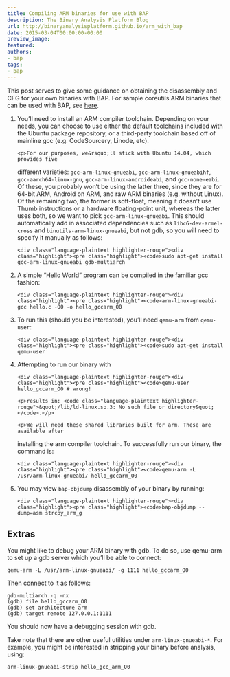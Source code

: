 ```yaml
---
title: Compiling ARM binaries for use with BAP
description: The Binary Analysis Platform Blog
url: http://binaryanalysisplatform.github.io/arm_with_bap
date: 2015-03-04T00:00:00-00:00
preview_image:
featured:
authors:
- bap
tags:
- bap
---
```


<p>This post serves to give some guidance on obtaining the disassembly and CFG for
your own binaries with BAP. For sample coreutils ARM binaries that can be used
with BAP, see
<a href="https://github.com/BinaryAnalysisPlatform/arm-binaries/tree/master/coreutils">here</a>.</p>

<ol>
  <li>
    <p>You&rsquo;ll need to install an ARM compiler toolchain. Depending on your needs,
you can choose to use either the default toolchains included with the Ubuntu
package repository, or a third-party toolchain based off of mainline gcc
(e.g.  CodeSourcery, Linode, etc).</p>

    <p>For our purposes, we&rsquo;ll stick with Ubuntu 14.04, which provides five
different varieties: <code class="language-plaintext highlighter-rouge">gcc-arm-linux-gnueabi</code>, <code class="language-plaintext highlighter-rouge">gcc-arm-linux-gnueabihf</code>,
<code class="language-plaintext highlighter-rouge">gcc-aarch64-linux-gnu</code>, <code class="language-plaintext highlighter-rouge">gcc-arm-linux-androideabi</code>, and <code class="language-plaintext highlighter-rouge">gcc-none-eabi</code>.
Of these, you probably won&rsquo;t be using the latter three, since they are for
64-bit ARM, Android on ARM, and raw ARM binaries (e.g. without Linux). Of
the remaining two, the former is soft-float, meaning it doesn&rsquo;t use Thumb
instructions or a hardware floating-point unit, whereas the latter uses
both, so we want to pick <code class="language-plaintext highlighter-rouge">gcc-arm-linux-gnueabi</code>. This should
automatically add in associated dependencies such as
<code class="language-plaintext highlighter-rouge">libc6-dev-armel-cross</code> and <code class="language-plaintext highlighter-rouge">binutils-arm-linux-gnueabi</code>, but not gdb, so
you will need to specify it manually as follows:</p>

    <div class="language-plaintext highlighter-rouge"><div class="highlight"><pre class="highlight"><code>sudo apt-get install gcc-arm-linux-gnueabi gdb-multiarch
</code></pre></div>    </div>
  </li>
  <li>
    <p>A simple &ldquo;Hello World&rdquo; program can be compiled in the familiar gcc fashion:</p>

    <div class="language-plaintext highlighter-rouge"><div class="highlight"><pre class="highlight"><code>arm-linux-gnueabi-gcc hello.c -O0 -o hello_gccarm_O0
</code></pre></div>    </div>
  </li>
  <li>
    <p>To run this (should you be interested), you&rsquo;ll need <code class="language-plaintext highlighter-rouge">qemu-arm</code> from <code class="language-plaintext highlighter-rouge">qemu-user</code>:</p>

    <div class="language-plaintext highlighter-rouge"><div class="highlight"><pre class="highlight"><code>sudo apt-get install qemu-user
</code></pre></div>    </div>
  </li>
  <li>
    <p>Attempting to run our binary with</p>

    <div class="language-plaintext highlighter-rouge"><div class="highlight"><pre class="highlight"><code>qemu-user hello_gccarm_O0 # wrong!
</code></pre></div>    </div>

    <p>results in: <code class="language-plaintext highlighter-rouge">&quot;/lib/ld-linux.so.3: No such file or directory&quot;</code>.</p>

    <p>We will need these shared libraries built for arm. These are available after
installing the arm compiler toolchain. To successfully run
our binary, the command is:</p>

    <div class="language-plaintext highlighter-rouge"><div class="highlight"><pre class="highlight"><code>qemu-arm -L /usr/arm-linux-gnueabi/ hello_gccarm_O0
</code></pre></div>    </div>
  </li>
  <li>
    <p>You may view <code class="language-plaintext highlighter-rouge">bap-objdump</code> disassembly of your binary by running:</p>

    <div class="language-plaintext highlighter-rouge"><div class="highlight"><pre class="highlight"><code>bap-objdump --dump=asm strcpy_arm_g
</code></pre></div>    </div>
  </li>
</ol>

<h2>Extras</h2>

<p>You might like to debug your ARM binary with gdb. To do so, use qemu-arm to set
up a gdb server which you&rsquo;ll be able to connect:</p>

<div class="language-plaintext highlighter-rouge"><div class="highlight"><pre class="highlight"><code>qemu-arm -L /usr/arm-linux-gnueabi/ -g 1111 hello_gccarm_O0
</code></pre></div></div>

<p>Then connect to it as follows:</p>

<div class="language-plaintext highlighter-rouge"><div class="highlight"><pre class="highlight"><code>gdb-multiarch -q -nx
(gdb) file hello_gccarm_O0
(gdb) set architecture arm
(gdb) target remote 127.0.0.1:1111
</code></pre></div></div>

<p>You should now have a debugging session with gdb.</p>

<p>Take note that there are other useful utilities under <code class="language-plaintext highlighter-rouge">arm-linux-gnueabi-*</code>.
For example, you might be interested in stripping your binary before analysis,
using:</p>

<div class="language-plaintext highlighter-rouge"><div class="highlight"><pre class="highlight"><code>arm-linux-gnueabi-strip hello_gcc_arm_O0
</code></pre></div></div>

